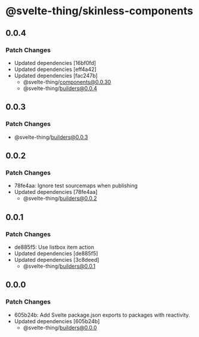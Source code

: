 # @svelte-thing/skinless-components

## 0.0.4

### Patch Changes

- Updated dependencies [16bf0fd]
- Updated dependencies [eff4a42]
- Updated dependencies [fac247b]
  - @svelte-thing/components@0.0.30
  - @svelte-thing/builders@0.0.4

## 0.0.3

### Patch Changes

- @svelte-thing/builders@0.0.3

## 0.0.2

### Patch Changes

- 78fe4aa: Ignore test sourcemaps when publishing
- Updated dependencies [78fe4aa]
  - @svelte-thing/builders@0.0.2

## 0.0.1

### Patch Changes

- de885f5: Use listbox item action
- Updated dependencies [de885f5]
- Updated dependencies [3c8deed]
  - @svelte-thing/builders@0.0.1

## 0.0.0

### Patch Changes

- 605b24b: Add Svelte package.json exports to packages with reactivity.
- Updated dependencies [605b24b]
  - @svelte-thing/builders@0.0.0
